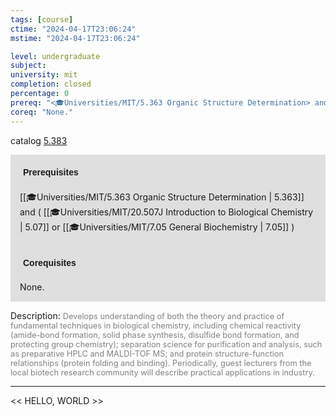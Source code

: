 ```yaml
---
tags: [course]
ctime: "2024-04-17T23:06:24"
mstime: "2024-04-17T23:06:24"

level: undergraduate
subject: 
university: mit
completion: closed
percentage: 0
prereq: "<🎓Universities/MIT/5.363 Organic Structure Determination> and ( <🎓Universities/MIT/20.507J Introduction to Biological Chemistry> or <🎓Universities/MIT/7.05 General Biochemistry> )"
coreq: "None."
---
```


catalog [5.383](http://student.mit.edu/catalog/m5a.html#5.383)

<span style="display: block; padding: 15px; background-color: rgb(100, 100, 100, 0.2);"><font id="m_prereq3251_0" style="display: block; font-family: Arial, sans-serif; font-weight: bold; padding: 5px">Prerequisites</font><br><span id="prereq3251_0">[[🎓Universities/MIT/5.363 Organic Structure Determination | 5.363]] and ( [[🎓Universities/MIT/20.507J Introduction to Biological Chemistry | 5.07]] or [[🎓Universities/MIT/7.05 General Biochemistry | 7.05]] )</span></span>
<span style="display: block; padding: 15px; background-color: rgb(100, 100, 100, 0.2);"><font id="m_coreq3251_0" style="display: block; font-family: Arial, sans-serif; font-weight: bold; padding: 5px">Corequisites</font><br><span id="coreq3251_0">None.</span></span>

<font style="">Description:</font>
<font style="color: grey; font-size: 0.8rem;">Develops understanding of both the theory and practice of fundamental techniques in biological chemistry, including chemical reactivity (amide-bond formation, solid phase synthesis, disulfide bond formation, and protecting group chemistry); separation science for purification and analysis, such as preparative HPLC and MALDI-TOF MS; and protein structure-function relationships (protein folding and binding). Periodically, guest lecturers from the local biotech research community will describe practical applications in industry.</font>



---

<< HELLO, WORLD >>
